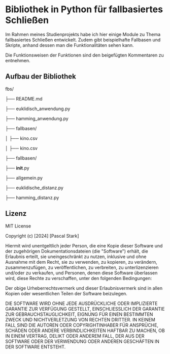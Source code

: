 # Bibliothek in Python für fallbasiertes Schließen
Im Rahmen meines Studienprojekts habe ich hier einige Module zu Thema fallbasiertes Schließen entwickelt. Zudem gibt beispielhafte Fallbasen und Skripte, anhand dessen man die Funktionalitäten sehen kann.

Die Funktionsweisen der Funktionen sind den beigefügten Kommentaren zu entnehmen.


## Aufbau der Bibliothek

fbs/

├── README.md

├── euklidisch_anwendung.py

├── hamming_anwendung.py

├── fallbasen/

│   ├── kino.csv

│   ├── kino.csv

├── fallbasen/

├── __init__.py

├── allgemein.py

├── euklidische_distanz.py

├── hamming_distanz.py



## Lizenz
MIT License

Copyright (c) [2024] [Pascal Stark]

Hiermit wird unentgeltlich jeder Person, die eine Kopie dieser Software und der zugehörigen Dokumentationsdateien (die "Software") erhält, die Erlaubnis erteilt, sie uneingeschränkt zu nutzen, inklusive und ohne Ausnahme mit dem Recht, sie zu verwenden, zu kopieren, zu verändern, zusammenzufügen, zu veröffentlichen, zu verbreiten, zu unterlizenzieren und/oder zu verkaufen, und Personen, denen diese Software überlassen wird, diese Rechte zu verschaffen, unter den folgenden Bedingungen:

Der obige Urheberrechtsvermerk und dieser Erlaubnisvermerk sind in allen Kopien oder wesentlichen Teilen der Software beizulegen.

DIE SOFTWARE WIRD OHNE JEDE AUSDRÜCKLICHE ODER IMPLIZIERTE GARANTIE ZUR VERFÜGUNG GESTELLT, EINSCHLIESSLICH DER GARANTIE ZUR GEBRAUCHSTAUGLICHKEIT, EIGNUNG FÜR EINEN BESTIMMTEN ZWECK UND NICHTVERLETZUNG VON RECHTEN DRITTER. IN KEINEM FALL SIND DIE AUTOREN ODER COPYRIGHTINHABER FÜR ANSPRÜCHE, SCHÄDEN ODER ANDERE VERBINDLICHKEITEN HAFTBAR ZU MACHEN, OB IN EINEM VERTRAG, DELIKT ODER ANDEREM FALL, DER AUS DER SOFTWARE ODER DER VERWENDUNG ODER ANDEREN GESCHÄFTEN IN DER SOFTWARE ENTSTEHT.